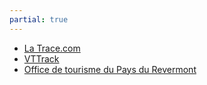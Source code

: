 ```yaml
---
partial: true
---
```


* [La Trace.com](http://www.la-trace.com)
* [VTTrack](http://www.vttrack.fr)
* [Office de tourisme du Pays du Revermont](http://www.bresse-revermont.fr/)
